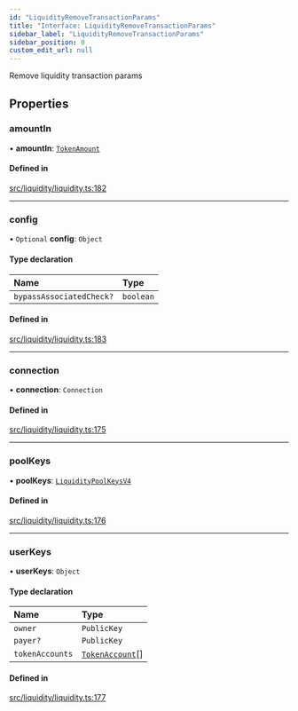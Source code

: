```yaml
---
id: "LiquidityRemoveTransactionParams"
title: "Interface: LiquidityRemoveTransactionParams"
sidebar_label: "LiquidityRemoveTransactionParams"
sidebar_position: 0
custom_edit_url: null
---
```


Remove liquidity transaction params

## Properties

### amountIn

• **amountIn**: [`TokenAmount`](../classes/TokenAmount.md)

#### Defined in

[src/liquidity/liquidity.ts:182](https://github.com/alpha-defi/raydium-sdk/blob/5597113/src/liquidity/liquidity.ts#L182)

___

### config

• `Optional` **config**: `Object`

#### Type declaration

| Name | Type |
| :------ | :------ |
| `bypassAssociatedCheck?` | `boolean` |

#### Defined in

[src/liquidity/liquidity.ts:183](https://github.com/alpha-defi/raydium-sdk/blob/5597113/src/liquidity/liquidity.ts#L183)

___

### connection

• **connection**: `Connection`

#### Defined in

[src/liquidity/liquidity.ts:175](https://github.com/alpha-defi/raydium-sdk/blob/5597113/src/liquidity/liquidity.ts#L175)

___

### poolKeys

• **poolKeys**: [`LiquidityPoolKeysV4`](../modules.md#liquiditypoolkeysv4)

#### Defined in

[src/liquidity/liquidity.ts:176](https://github.com/alpha-defi/raydium-sdk/blob/5597113/src/liquidity/liquidity.ts#L176)

___

### userKeys

• **userKeys**: `Object`

#### Type declaration

| Name | Type |
| :------ | :------ |
| `owner` | `PublicKey` |
| `payer?` | `PublicKey` |
| `tokenAccounts` | [`TokenAccount`](TokenAccount.md)[] |

#### Defined in

[src/liquidity/liquidity.ts:177](https://github.com/alpha-defi/raydium-sdk/blob/5597113/src/liquidity/liquidity.ts#L177)
